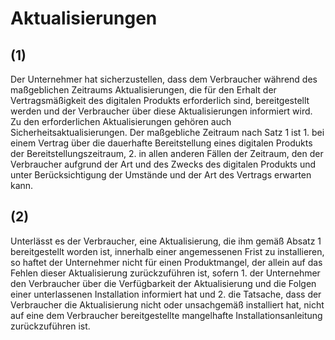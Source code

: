 # Aktualisierungen



## (1)

 Der Unternehmer hat sicherzustellen, dass dem Verbraucher während des maßgeblichen Zeitraums Aktualisierungen, die für den Erhalt der Vertragsmäßigkeit des digitalen Produkts erforderlich sind, bereitgestellt werden und der Verbraucher über diese Aktualisierungen informiert wird. Zu den erforderlichen Aktualisierungen gehören auch Sicherheitsaktualisierungen. Der maßgebliche Zeitraum nach Satz 1 ist  1.
 bei einem Vertrag über die dauerhafte Bereitstellung eines digitalen Produkts der Bereitstellungszeitraum,
 2.
 in allen anderen Fällen der Zeitraum, den der Verbraucher aufgrund der Art und des Zwecks des digitalen Produkts und unter Berücksichtigung der Umstände und der Art des Vertrags erwarten kann.


## (2)

 Unterlässt es der Verbraucher, eine Aktualisierung, die ihm gemäß Absatz 1 bereitgestellt worden ist, innerhalb einer angemessenen Frist zu installieren, so haftet der Unternehmer nicht für einen Produktmangel, der allein auf das Fehlen dieser Aktualisierung zurückzuführen ist, sofern  1.
 der Unternehmer den Verbraucher über die Verfügbarkeit der Aktualisierung und die Folgen einer unterlassenen Installation informiert hat und
 2.
 die Tatsache, dass der Verbraucher die Aktualisierung nicht oder unsachgemäß installiert hat, nicht auf eine dem Verbraucher bereitgestellte mangelhafte Installationsanleitung zurückzuführen ist.
 

